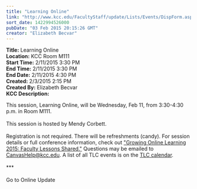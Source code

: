 ```yaml
---
title: "Learning Online"
link: "http://www.kcc.edu/FacultyStaff/update/Lists/Events/DispForm.aspx?ID=713"
sort_date: 1422994526000
pubDate: "03 Feb 2015 20:15:26 GMT"
creator: "Elizabeth Becvar"
---
```


<div><b>Title:</b> Learning Online</div>
<div><b>Location:</b> KCC Room M111</div>
<div><b>Start Time:</b> 2/11/2015 3:30 PM</div>
<div><b>End Time:</b> 2/11/2015 3:30 PM</div>
<div><b>End Date:</b> 2/11/2015 4:30 PM</div>
<div><b>Created:</b> 2/3/2015 2:15 PM</div>
<div><b>Created By:</b> Elizabeth Becvar</div>
<div><b>KCC Description:</b> <div class="ExternalClass28B09AF983F84744B36011B95FE649BA"><p>​This session, Learning Online, will be Wednesday, Feb 11, from 3:30-4:30 p.m. in Room M111.<br /><br />This session is hosted by Mendy Corbett.<br /><br />Registration is not required. There will be refreshments (candy). For session details or full conference information, check out <a href="http://ilcco.net/ILCCO/?p=conferences">&quot;Growing Online Learning 2015: Faculty Lessons Shared.&quot;</a> Questions may be emailed to <a href="mailto:CanvasHelp@kcc.edu">CanvasHelp@kcc.edu</a>. A list of all TLC events is on the <a href="/FacultyStaff/departments/ktlc/Pages/tlc-calendar.aspx">TLC calendar</a>.<br /> <br />***<br /><br />Go to Online Update<br /></p></div></div>
